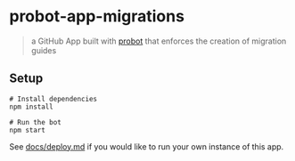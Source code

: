 # probot-app-migrations

> a GitHub App built with [probot](https://github.com/probot/probot) that enforces the creation of migration guides

## Setup

```
# Install dependencies
npm install

# Run the bot
npm start
```

See [docs/deploy.md](docs/deploy.md) if you would like to run your own instance of this app.
